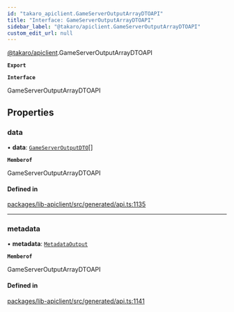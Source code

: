 ```yaml
---
id: "takaro_apiclient.GameServerOutputArrayDTOAPI"
title: "Interface: GameServerOutputArrayDTOAPI"
sidebar_label: "@takaro/apiclient.GameServerOutputArrayDTOAPI"
custom_edit_url: null
---
```


[@takaro/apiclient](../modules/takaro_apiclient.md).GameServerOutputArrayDTOAPI

**`Export`**

**`Interface`**

GameServerOutputArrayDTOAPI

## Properties

### data

• **data**: [`GameServerOutputDTO`](takaro_apiclient.GameServerOutputDTO.md)[]

**`Memberof`**

GameServerOutputArrayDTOAPI

#### Defined in

[packages/lib-apiclient/src/generated/api.ts:1135](https://github.com/niekcandaele/Takaro/blob/91fb19b/packages/lib-apiclient/src/generated/api.ts#L1135)

___

### metadata

• **metadata**: [`MetadataOutput`](takaro_apiclient.MetadataOutput.md)

**`Memberof`**

GameServerOutputArrayDTOAPI

#### Defined in

[packages/lib-apiclient/src/generated/api.ts:1141](https://github.com/niekcandaele/Takaro/blob/91fb19b/packages/lib-apiclient/src/generated/api.ts#L1141)
